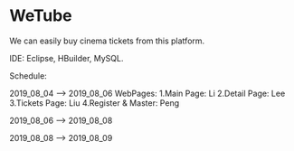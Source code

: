 # WeTube
We can easily buy cinema tickets from this platform.

IDE:
Eclipse, HBuilder, MySQL.

Schedule:

2019_08_04 --> 2019_08_06
WebPages:
1.Main Page: Li
2.Detail Page: Lee
3.Tickets Page: Liu
4.Register & Master: Peng

2019_08_06 --> 2019_08_08



2019_08_08 --> 2019_08_09


